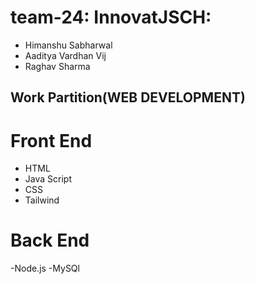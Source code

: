 # team-24: InnovatJSCH: 
 - Himanshu Sabharwal
 - Aaditya Vardhan Vij
 - Raghav Sharma

## Work Partition(WEB DEVELOPMENT)
# Front End
- HTML
- Java Script
- CSS
- Tailwind
# Back End
-Node.js
-MySQl
